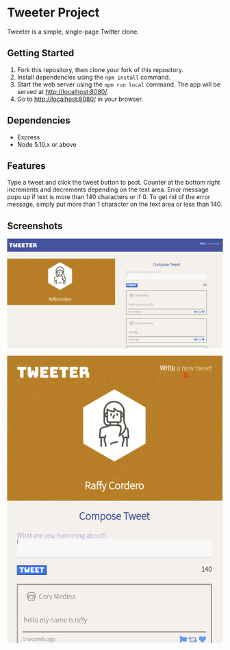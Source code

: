 # Tweeter Project

Tweeter is a simple, single-page Twitter clone.


## Getting Started

1. Fork this repository, then clone your fork of this repository.
2. Install dependencies using the `npm install` command.
3. Start the web server using the `npm run local` command. The app will be served at <http://localhost:8080/>.
4. Go to <http://localhost:8080/> in your browser.

## Dependencies

- Express
- Node 5.10.x or above

## Features

Type a tweet and click the tweet button to post. Counter at the bottom right increments and decrements depending on the text area. Error message pops up if text is more than 140 characters or if 0. To get rid of the error message, simply put more than 1 character on the text area or less than 140.

## Screenshots

!["Screenshot of Full-Screen tweeter page"](https://github.com/rafogi/tweeter/blob/master/public/images/fullsizetweeter.png)

!["Screenshot of tablet-size tweeter page"](https://github.com/rafogi/tweeter/blob/master/public/images/tabletsizedtweeter.png?raw=true)
